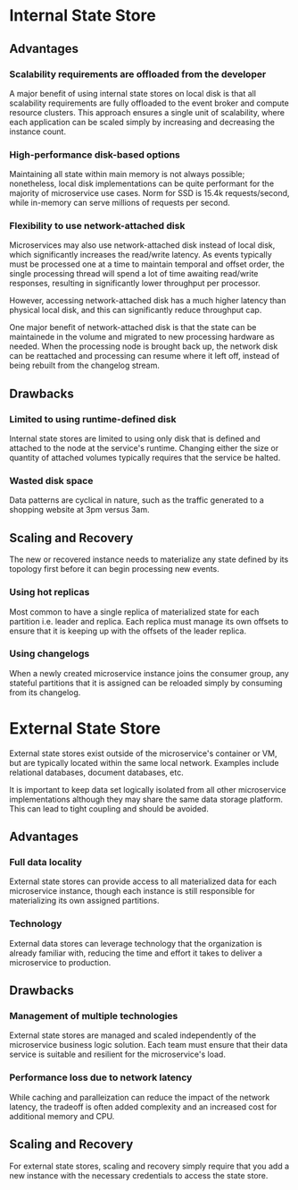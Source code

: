 # Internal State Store

## Advantages

### Scalability requirements are offloaded from the developer

A major benefit of using internal state stores on local disk is that all scalability requirements are fully offloaded to the event broker and compute resource clusters. This approach ensures a single unit of scalability, where each application can be scaled simply by increasing and decreasing the instance count. 

### High-performance disk-based options

Maintaining all state within main memory is not always possible; nonetheless, local disk implementations can be quite performant for the majority of microservice use cases. Norm for SSD is 15.4k requests/second, while in-memory can serve millions of requests per second.

### Flexibility to use network-attached disk

Microservices may also use network-attached disk instead of local disk, which significantly increases the read/write latency. As events typically must be processed one at a time to maintain temporal and offset order, the single processing thread will spend a lot of time awaiting read/write responses, resulting in significantly lower throughput per processor.

However, accessing network-attached disk has a much higher latency than physical local disk, and this can significantly reduce throughput cap.

One major benefit of network-attached disk is that the state can be maintainede in the volume and migrated to new processing hardware as needed. When the processing node is brought back up, the network disk can be reattached and processing can resume where it left off, instead of being rebuilt from the changelog stream.

## Drawbacks

### Limited to using runtime-defined disk

Internal state stores are limited to using only disk that is defined and attached to the node at the service's runtime. Changing either the size or quantity of attached volumes typically requires that the service be halted.

### Wasted disk space

Data patterns are cyclical in nature, such as the traffic generated to a shopping website at 3pm versus 3am.

## Scaling and Recovery

The new or recovered instance needs to materialize any state defined by its topology first before it can begin processing new events.

### Using hot replicas

Most common to have a single replica of materialized state for each partition i.e. leader and replica. Each replica must manage its own offsets to ensure that it is keeping up with the offsets of the leader replica.

### Using changelogs

When a newly created microservice instance joins the consumer group, any stateful partitions that it is assigned can be reloaded simply by consuming from its changelog. 

# External State Store

External state stores exist outside of the microservice's container or VM, but are typically located within the same local network. Examples include relational databases, document databases, etc.

It is important to keep data set logically isolated from all other microservice implementations although they may share the same data storage platform. This can lead to tight coupling and should be avoided.

## Advantages

### Full data locality

External state stores can provide access to all materialized data for each microservice instance, though each instance is still responsible for materializing its own assigned partitions.

### Technology

External data stores can leverage technology that the organization is already familiar with, reducing the time and effort it takes to deliver a microservice to production.

## Drawbacks

### Management of multiple technologies

External state stores are managed and scaled independently of the microservice business logic solution. Each team must ensure that their data service is suitable and resilient for the microservice's load. 

### Performance loss due to network latency

While caching and paralleization can reduce the impact of the network latency, the tradeoff is often added complexity and an increased cost for additional memory and CPU.

## Scaling and Recovery

For external state stores, scaling and recovery simply require that you add a new instance with the necessary credentials to access the state store.

